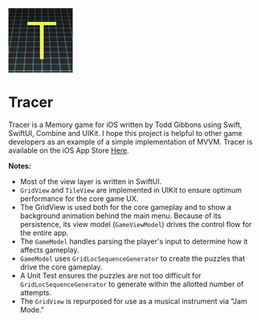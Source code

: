 <!--<img src="https://github.com/ToddGFP/Tracer/blob/main/icon.png" width=150 alt="App Icon">-->
<img src="https://github.com/ToddGFP/Tracer/blob/main/Tracer/Assets.xcassets/AppIcon.appiconset/icon-1024.png" width=128 alt="App Icon">

# Tracer

Tracer is a Memory game for iOS written by Todd Gibbons using Swift, SwiftUI, Combine and UIKit.  I hope this project is helpful to other game developers as an example of a simple implementation of MVVM.  Tracer is available on the iOS App Store <a href="https://apps.apple.com/us/app/tracer-a-memory-game/id6477837958">Here</a>.<!-- and my developer portfolio is available <a href="http://toddgibbons.com/apps">Here</a>.-->

**Notes:**

- Most of the view layer is written in SwiftUI.
- `GridView` and `TileView` are implemented in UIKit to ensure optimum performance for the core game UX.
- The GridView is used both for the core gameplay and to show a background animation behind the main menu. Because of its persistence, its view model (`GameViewModel`) drives the control flow for the entire app.
- The `GameModel` handles parsing the player's input to determine how it affects gameplay.
- `GameModel` uses `GridLocSequenceGenerator` to create the puzzles that drive the core gameplay. 
- A Unit Test ensures the puzzles are not too difficult for `GridLocSequenceGenerator` to generate within the allotted number of attempts.
- The `GridView` is repurposed for use as a musical instrument via "Jam Mode."
